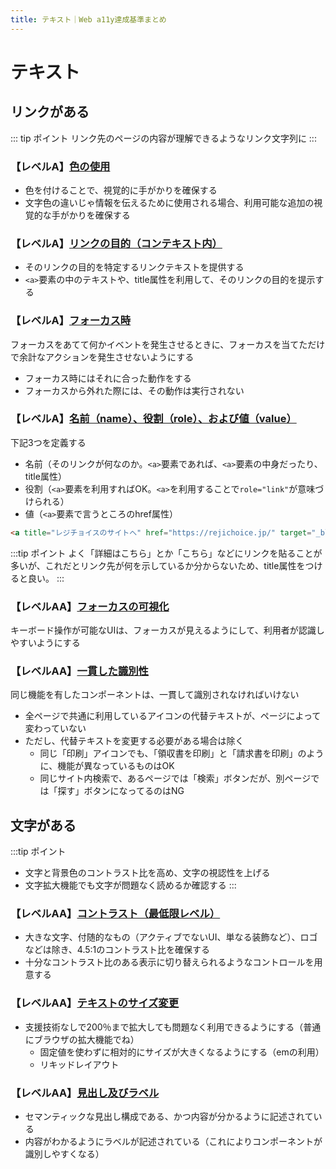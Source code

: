 ```yaml
---
title: テキスト｜Web a11y達成基準まとめ
---
```


# テキスト

## リンクがある

::: tip ポイント
リンク先のページの内容が理解できるようなリンク文字列に
:::

### 【レベルA】[色の使用](https://waic.jp/docs/UNDERSTANDING-WCAG20/visual-audio-contrast-without-color.html)

* 色を付けることで、視覚的に手がかりを確保する
* 文字色の違いじゃ情報を伝えるために使用される場合、利用可能な追加の視覚的な手がかりを確保する

### 【レベルA】[リンクの目的（コンテキスト内）](https://waic.jp/docs/UNDERSTANDING-WCAG20/navigation-mechanisms-refs.html)

* そのリンクの目的を特定するリンクテキストを提供する
* `<a>`要素の中のテキストや、title属性を利用して、そのリンクの目的を提示する

### 【レベルA】[フォーカス時](https://waic.jp/docs/UNDERSTANDING-WCAG20/consistent-behavior-receive-focus.html)
フォーカスをあてて何かイベントを発生させるときに、フォーカスを当てただけで余計なアクションを発生させないようにする

* フォーカス時にはそれに合った動作をする
* フォーカスから外れた際には、その動作は実行されない


### 【レベルA】[名前（name）、役割（role）、および値（value）](https://waic.jp/docs/UNDERSTANDING-WCAG20/ensure-compat-rsv.html)

下記3つを定義する
* 名前（そのリンクが何なのか。`<a>`要素であれば、`<a>`要素の中身だったり、title属性）
* 役割（`<a>`要素を利用すればOK。`<a>`を利用することで`role="link"`が意味づけられる）
* 値（`<a>`要素で言うところのhref属性）

```html
<a title="レジチョイスのサイトへ" href="https://rejichoice.jp/" target="_blank" rel="noopener">詳細はこちら</a>
```

:::tip ポイント
よく「詳細はこちら」とか「こちら」などにリンクを貼ることが多いが、これだとリンク先が何を示しているか分からないため、title属性をつけると良い。
:::

### 【レベルAA】[フォーカスの可視化](https://waic.jp/docs/UNDERSTANDING-WCAG20/navigation-mechanisms-focus-visible.html)
キーボード操作が可能なUIは、フォーカスが見えるようにして、利用者が認識しやすいようにする

### 【レベルAA】[一貫した識別性](https://waic.jp/docs/UNDERSTANDING-WCAG20/consistent-behavior-consistent-functionality.html)
同じ機能を有したコンポーネントは、一貫して識別されなければいけない

* 全ページで共通に利用しているアイコンの代替テキストが、ページによって変わっていない
* ただし、代替テキストを変更する必要がある場合は除く
    * 同じ「印刷」アイコンでも、「領収書を印刷」と「請求書を印刷」のように、機能が異なっているものはOK
    * 同じサイト内検索で、あるページでは「検索」ボタンだが、別ページでは「探す」ボタンになってるのはNG

## 文字がある

:::tip ポイント
* 文字と背景色のコントラスト比を高め、文字の視認性を上げる
* 文字拡大機能でも文字が問題なく読めるか確認する
:::

### 【レベルAA】[コントラスト（最低限レベル）](https://waic.jp/docs/UNDERSTANDING-WCAG20/visual-audio-contrast-contrast.html)

* 大きな文字、付随的なもの（アクティブでないUI、単なる装飾など）、ロゴなどは除き、4.5:1のコントラスト比を確保する
* 十分なコントラスト比のある表示に切り替えられるようなコントロールを用意する

### 【レベルAA】[テキストのサイズ変更](https://waic.jp/docs/UNDERSTANDING-WCAG20/visual-audio-contrast-scale.html)

* 支援技術なしで200％まで拡大しても問題なく利用できるようにする（普通にブラウザの拡大機能でね）
    * 固定値を使わずに相対的にサイズが大きくなるようにする（emの利用）
    * リキッドレイアウト

### 【レベルAA】[見出し及びラベル](https://waic.jp/docs/UNDERSTANDING-WCAG20/navigation-mechanisms-descriptive.html)

* セマンティックな見出し構成である、かつ内容が分かるように記述されている
* 内容がわかるようにラベルが記述されている（これによりコンポーネントが識別しやすくなる）